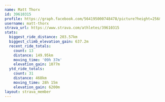 ```yaml
---
name: Matt Thorx
id: 39610315
profile: https://graph.facebook.com/564195000748478/picture?height=256&width=256
username: matt-thorx
strava_url: https://www.strava.com/athletes/39610315
stats:
  biggest_ride_distance: 203.57km
  biggest_climb_elevation_gain: 637.2m
  recent_ride_totals:
    count: 13
    distance: 149.95km
    moving_time: '09h 37m'
    elevation_gain: 1077m
  ytd_ride_totals:
    count: 31
    distance: 468km
    moving_time: 28h 15m
    elevation_gain: 6200m
layout: strava_member
--- 
```


